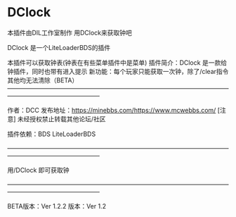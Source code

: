 # DClock 
本插件由DIL工作室制作
用DClock来获取钟吧

DClock 是一个LiteLoaderBDS的插件

本插件可以获取钟表(钟表在有些菜单插件中是菜单)
插件简介：DClock 是一款给钟插件，同时也带有进入提示
新功能：每个玩家只能获取一次钟，除了/clear指令其他均无法清除（BETA）
———————————————————————————————————————————————————

作者：DCC
发布地址：https://minebbs.com/https://www.mcwebbs.com/
[注意] 未经授权禁止转载其他论坛/社区

插件依赖：BDS LiteLoaderBDS

———————————————————————————————————————————————————
  
用/DClock 即可获取钟

———————————————————————————————————————————————————

BETA版本：Ver 1.2.2
版本：Ver 1.2
